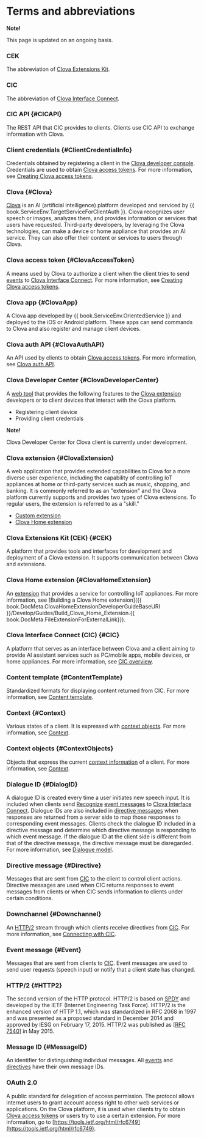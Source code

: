<!-- Note! This content includes shared parts. Therefore, when you update this file, you should beware of synchronization. -->

<!-- Start of the shared content: Glossary -->

# Terms and abbreviations

<div class="note">
  <p><strong>Note!</strong></p>
  <p>This page is updated on an ongoing basis.</p>
</div>

### CEK
The abbreviation of [Clova Extensions Kit](#CEK).

### CIC
The abbreviation of [Clova Interface Connect](#CIC).

### CIC API {#CICAPI}
The REST API that CIC provides to clients. Clients use CIC API to exchange information with Clova.

### Client credentials {#ClientCredentialInfo}
Credentials obtained by registering a client in the [Clova developer console](#ClovaDeveloperConsole). Credentials are used to obtain [Clova access tokens](#ClovaAccessToken). For more information, see [Creating Clova access tokens](/Develop/Guides/Interact_with_CIC.md#CreateClovaAccessToken).

### Clova {#Clova}
[Clova](http://clova.ai) is an AI (artificial intelligence) platform developed and serviced by {{ book.ServiceEnv.TargetServiceForClientAuth }}. Clova recognizes user speech or images, analyzes them, and provides information or services that users have requested. Third-party developers, by leveraging the Clova technologies, can make a device or home appliance that provides an AI service. They can also offer their content or services to users through Clova.

### Clova access token {#ClovaAccessToken}
A means used by Clova to authorize a client when the client tries to send [events](#Event) to [Clova Interface Connect](#CIC). For more information, see [Creating Clova access tokens](/Develop/Guides/Interact_with_CIC.md#CreateClovaAccessToken).

### Clova app {#ClovaApp}
A Clova app developed by {{ book.ServiceEnv.OrientedService }} and deployed to the iOS or Android platform. These apps can send commands to Clova and also register and manage client devices.

### Clova auth API {#ClovaAuthAPI}
An API used by clients to obtain [Clova access tokens](#ClovaAccessToken). For more information, see [Clova auth API](/Develop/References/Clova_Auth_API.md).

### Clova Developer Center {#ClovaDeveloperCenter}
A <a target="_blank" href="{{ book.ServiceEnv.DeveloperConsoleURI }}">web tool</a> that provides the following features to the [Clova extension](#ClovaExtension) developers or to client devices that interact with the Clova platform.
* Registering client device
* Providing client credentials

<div class="note">
  <p><strong>Note!</strong></p>
  <p>Clova Developer Center for Clova client is currently under development.</p>
</div>

### Clova extension {#ClovaExtension}
A web application that provides extended capabilities to Clova for a more diverse user experience, including the capability of controlling IoT appliances at home or third-party services such as music, shopping, and banking. It is commonly referred to as an "extension" and the Clova platform currently supports and provides two types of Clova extensions. To regular users, the extension is referred to as a "skill."
* [Custom extension](#CustomExtension)
* [Clova Home extension](#ClovaHomeExtension)

### Clova Extensions Kit (CEK) {#CEK}
A platform that provides tools and interfaces for development and deployment of a Clova extension. It supports communication between Clova and extensions.

### Clova Home extension {#ClovaHomeExtension}
An [extension](#ClovaExtension) that provides a service for controlling IoT appliances. For more information, see [Building a Clova Home extension]({{ book.DocMeta.ClovaHomeExtensionDeveloperGuideBaseURI }}/Develop/Guides/Build_Clova_Home_Extension.{{ book.DocMeta.FileExtensionForExternalLink}}).

### Clova Interface Connect (CIC) {#CIC}
A platform that serves as an interface between Clova and a client aiming to provide AI assistant services such as PC/mobile apps, mobile devices, or home appliances. For more information, see [CIC overview](/Develop/CIC_Overview.md).

### Content template {#ContentTemplate}
Standardized formats for displaying content returned from CIC. For more information, see [Content template](/Develop/References/Content_Templates.md).

### Context {#Context}
Various states of a client. It is expressed with [context objects](#ContextObjects). For more information, see [Context](/Develop/References/Context_Objects.md).

### Context objects {#ContextObjects}
Objects that express the current [context information](#Context) of a client. For more information, see [Context](/Develop/References/Context_Objects.md).

### Dialogue ID {#DialogID}
A dialogue ID is created every time a user initiates new speech input. It is included when clients send [Recognize](/Develop/References/CICInterface/SpeechRecognizer.md#Recognize) [event messages](#Event) to [Clova Interface Connect](#CIC). Dialogue IDs are also included in [directive messages](#Directive) when responses are returned from a server side to map those responses to corresponding event messages. Clients check the dialogue ID included in a directive message and determine which directive message is responding to which event message. If the dialogue ID at the client side is different from that of the directive message, the directive message must be disregarded. For more information, see [Dialogue model](/Develop/Guides/Manage_Dialogue_ID_And_Handle_Tasks.md).

### Directive message {#Directive}
Messages that are sent from [CIC](#CIC) to the client to control client actions. Directive messages are used when CIC returns responses to event messages from clients or when CIC sends information to clients under certain conditions.

### Downchannel {#Downchannel}
An [HTTP/2](#HTTP2) stream through which clients receive directives from [CIC](#CIC). For more information, see [Connecting with CIC](/Develop/Guides/Interact_with_CIC.md#ConnectToCIC).

### Event message {#Event}
Messages that are sent from clients to [CIC](#CIC). Event messages are used to send user requests (speech input) or notify that a client state has changed.

### HTTP/2 {#HTTP2}
The second version of the HTTP protocol. HTTP/2 is based on [SPDY](https://en.wikipedia.org/wiki/SPDY) and developed by the IETF (Internet Engineering Task Force). HTTP/2 is the enhanced version of HTTP 1.1, which was standardized in RFC 2068 in 1997 and was presented as a proposed standard in December 2014 and approved by IESG on February 17, 2015. HTTP/2 was published as [<a href="https://tools.ietf.org/html/rfc7540" target="_blank">RFC 7540</a>] in May 2015.

### Message ID {#MessageID}
An identifier for distinguishing individual messages. All [events](#Event) and [directives](#Directive) have their own message IDs.

### OAuth 2.0
A public standard for delegation of access permission. The protocol allows internet users to grant account access right to other web services or applications. On the Clova platform, it is used when clients try to obtain [Clova access tokens](#ClovaAccessToken) or users try to use a certain extension. For more information, go to [https://tools.ietf.org/html/rfc6749](https://tools.ietf.org/html/rfc6749).

<!-- End of the shared content -->

